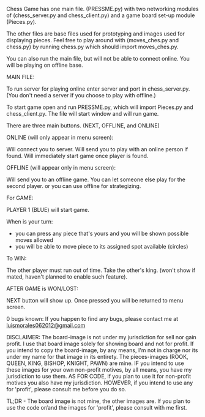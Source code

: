 Chess Game has one main file. (PRESSME.py) with two 
networking modules of (chess_server.py and chess_client.py)
and a game board set-up module (Pieces.py).

The other files are base files used for prototyping and images 
used for displaying pieces. Feel free to play around with 
(moves_ches.py and chess.py) by running 
chess.py which should import moves_ches.py. 

You can also run the main file, 
but will not be able to connect online. You will 
be playing on offline base.

MAIN FILE:

To run server for playing online enter server 
and port in chess_server.py. (You don't need a server 
if you choose to play with offline.)

To start game open and run PRESSME.py, which will import 
Pieces.py and chess_client.py. The file will start window 
and will run game. 

There are three main buttons. (NEXT, OFFLINE, and ONLINE)

ONLINE (will only appear in menu screen):

Will connect you to server.
Will send you to play with an online person if found.
Will immediately start game once player is found.

OFFLINE (will appear only in menu screen):

Will send you to an offline game. 
You can let someone else play for the second 
player. or you can use offline for strategizing.

For GAME:

PLAYER 1 (BLUE) will start game.

When is your turn:
  - you can press any piece that's yours
    and you will be shown possible moves allowed
  - you will be able to move piece to its assigned 
    spot available (circles)

To WIN:

The other player must run out of time.
Take the other's king. (won't show if mated, 
haven't planned to enable such feature).


AFTER GAME is WON/LOST:

NEXT button will show up.
Once pressed you will be returned to menu screen.

0 bugs known:
If you happen to find any bugs, please contact me at 
luismorales062012@gmail.com

DISCLAIMER: The board-image is not under my jurisdiction for sell nor gain profit.
I use that board image solely for showing board and not for profit. If you intend 
to copy the board-image, by any means, I'm not in charge nor its under my name for 
that image in its entirety. The pieces-images (ROOK, QUEEN, KING, BISHOP, KNIGHT, PAWN)
are mine. IF you intend to use these images for your own non-profit motives, by all means, you 
have my jurisdiction to use them. AS FOR CODE, if you plan to use it for non-profit motives
you also have my jurisdiction. HOWEVER, if you intend to use any for 'profit', please 
consult me before you do so.

TL;DR - The board image is not mine, the other images are. If you plan to use the code or/and
the images for 'profit', please consult with me first.
